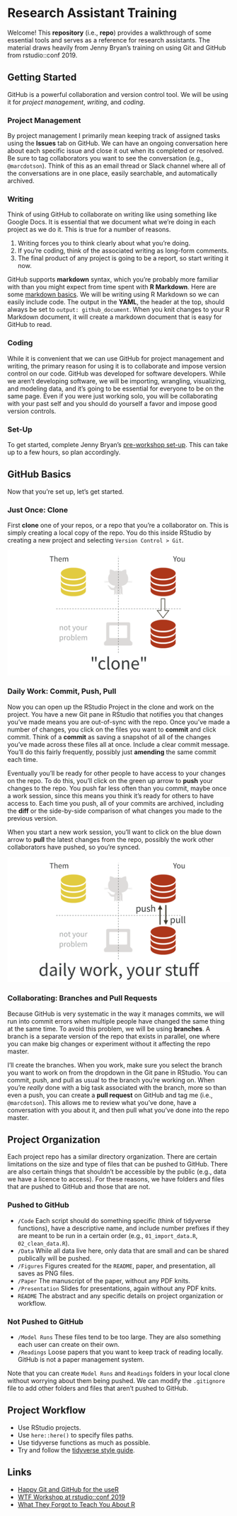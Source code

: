 Research Assistant Training
================

Welcome\! This **repository** (i.e., **repo**) provides a walkthrough of
some essential tools and serves as a reference for research assistants.
The material draws heavily from Jenny Bryan’s training on using Git and
GitHub from rstudio::conf 2019.

## Getting Started

GitHub is a powerful collaboration and version control tool. We will be
using it for *project management*, *writing*, and *coding*.

### Project Management

By project management I primarily mean keeping track of assigned tasks
using the **Issues** tab on GitHub. We can have an ongoing conversation
here about each specific issue and close it out when its completed or
resolved. Be sure to tag collaborators you want to see the conversation
(e.g., `@marcdotson`). Think of this as an email thread or Slack channel
where all of the conversations are in one place, easily searchable, and
automatically archived.

### Writing

Think of using GitHub to collaborate on writing like using something
like Google Docs. It is essential that we document what we’re doing in
each project as we do it. This is true for a number of reasons.

1.  Writing forces you to think clearly about what you’re doing.
2.  If you’re coding, think of the associated writing as long-form
    comments.
3.  The final product of any project is going to be a report, so start
    writing it now.

GitHub supports **markdown** syntax, which you’re probably more familiar
with than you might expect from time spent with **R Markdown**. Here are
some [markdown
basics](https://rmarkdown.rstudio.com/authoring_basics.html). We will be
writing using R Markdown so we can easily include code. The output in
the **YAML**, the header at the top, should always be set to `output:
github_document`. When you knit changes to your R Markdown document, it
will create a markdown document that is easy for GitHub to read.

### Coding

While it is convenient that we can use GitHub for project management and
writing, the primary reason for using it is to collaborate and impose
version control on our code. GitHub was developed for software
developers. While we aren’t developing software, we will be importing,
wrangling, visualizing, and modeling data, and it’s going to be
essential for everyone to be on the same page. Even if you were just
working solo, you will be collaborating with your past self and you
should do yourself a favor and impose good version controls.

### Set-Up

To get started, complete Jenny Bryan’s [pre-workshop
set-up](https://happygitwithr.com/workshops.html?mkt_tok=eyJpIjoiT1RVelptVTNZams0T0dZMiIsInQiOiJlR0orVlVpaHZsRlwveWh5QUJPN2U1Q3BcL0pHVHo5RXJ5UkhabFlwVXM4NlEwcHhRTENQZmVxaEEyNnVLSkRFTTdVa0hyNjk4MkFHYUU1Nkt5VXNtRm9heFM3N3dnUFplZ1V5anpRTWdnWDVscE1lOUR6VzBHaGFQOUFhOGd1QkN3In0=#pre-workshop-set-up).
This can take up to a few hours, so plan accordingly.

## GitHub Basics

Now that you’re set up, let’s get started.

### Just Once: Clone

First **clone** one of your repos, or a repo that you’re a collaborator
on. This is simply creating a local copy of the repo. You do this inside
RStudio by creating a new project and selecting `Version Control > Git`.

![](Figures/clone.png)

### Daily Work: Commit, Push, Pull

Now you can open up the RStudio Project in the clone and work on the
project. You have a new Git pane in RStudio that notifies you that
changes you’ve made means you are out-of-sync with the repo. Once you’ve
made a number of changes, you click on the files you want to **commit**
and click commit. Think of a **commit** as saving a snapshot of all of
the changes you’ve made across these files all at once. Include a clear
commit message. You’ll do this fairly frequently, possibly just
**amending** the same commit each time.

Eventually you’ll be ready for other people to have access to your
changes on the repo. To do this, you’ll click on the green up arrow to
**push** your changes to the repo. You push far less often than you
commit, maybe once a work session, since this means you think it’s ready
for others to have access to. Each time you push, all of your commits
are archived, including the **diff** or the side-by-side comparison of
what changes you made to the previous version.

When you start a new work session, you’ll want to click on the blue down
arrow to **pull** the latest changes from the repo, possibly the work
other collaborators have pushed, so you’re synced.

![](Figures/daily-work.png)

### Collaborating: Branches and Pull Requests

Because GitHub is very systematic in the way it manages commits, we will
run into commit errors when multiple people have changed the same thing
at the same time. To avoid this problem, we will be using **branches**.
A branch is a separate version of the repo that exists in parallel, one
where you can make big changes or experiment without it affecting the
repo master.

I’ll create the branches. When you work, make sure you select the branch
you want to work on from the dropdown in the Git pane in RStudio. You
can commit, push, and pull as usual to the branch you’re working on.
When you’re *really* done with a big task associated with the branch,
more so than even a push, you can create a **pull request** on GitHub
and tag me (i.e., `@marcdotson`). This allows me to review what you’ve
done, have a conversation with you about it, and then pull what you’ve
done into the repo master.

## Project Organization

Each project repo has a similar directory organization. There are
certain limitations on the size and type of files that can be pushed to
GitHub. There are also certain things that shouldn’t be accessible by
the public (e.g., data we have a licence to access). For these reasons,
we have folders and files that are pushed to GitHub and those that are
not.

### Pushed to GitHub

  - `/Code` Each script should do something specific (think of tidyverse
    functions), have a descriptive name, and include number prefixes if
    they are meant to be run in a certain order (e.g.,
    `01_import_data.R`, `02_clean_data.R`).
  - `/Data` While all data live here, only data that are small and can
    be shared publically will be pushed.
  - `/Figures` Figures created for the `README`, paper, and
    presentation, all saves as PNG files.
  - `/Paper` The manuscript of the paper, without any PDF knits.
  - `/Presentation` Slides for presentations, again without any PDF
    knits.
  - `README` The abstract and any specific details on project
    organization or workflow.

### Not Pushed to GitHub

  - `/Model Runs` These files tend to be too large. They are also
    something each user can create on their own.
  - `/Readings` Loose papers that you want to keep track of reading
    locally. GitHub is not a paper management system.

Note that you can create `Model Runs` and `Readings` folders in your
local clone without worrying about them being pushed. We can modify the
`.gitignore` file to add other folders and files that aren’t pushed to
GitHub.

## Project Workflow

  - Use RStudio projects.
  - Use `here::here()` to specify files paths.
  - Use tidyverse functions as much as possible.
  - Try and follow the [tidyverse style
    guide](https://style.tidyverse.org).

## Links

  - [Happy Git and GitHub for the useR](https://happygitwithr.com)
  - [WTF Workshop at
    rstudio::conf 2019](https://jennybc.github.io/wtf-2019-rsc/)
  - [What They Forgot to Teach You About R](https://whattheyforgot.org)
